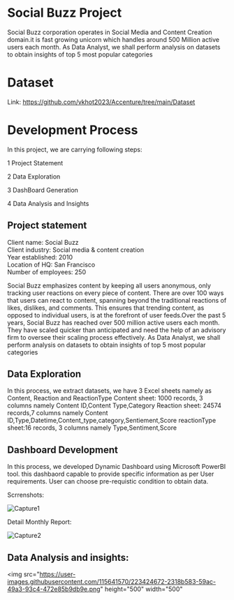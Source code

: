 # Social Buzz Project

Social Buzz corporation operates in Social Media and Content Creation domain.it is fast growing unicorn which handles around 500 Million active users each month.
As Data Analyst, we shall perform analysis on datasets to obtain insights of top 5 most popular categories

# Dataset
Link: https://github.com/vkhot2023/Accenture/tree/main/Dataset

# Development Process
In this project, we are carrying following steps:

1 Project Statement

2 Data Exploration

3 DashBoard Generation

4 Data Analysis and Insights

## Project statement

Client name: Social Buzz  
Client industry: Social media & content creation  
Year established: 2010  
Location of HQ: San Francisco  
Number of employees: 250

Social Buzz emphasizes content by keeping all users anonymous, only tracking user reactions on every piece of content. There are over 100 ways that users can react to content, spanning beyond the traditional reactions of likes, dislikes, and comments.  This ensures that trending content, as opposed to individual users, is at the forefront of user feeds.Over the past 5 years, Social Buzz has reached over 500 million active users each month. They have scaled quicker than anticipated and need the help of an advisory firm to oversee their scaling process effectively. As Data Analyst, we shall perform analysis on datasets to obtain insights of top 5 most popular categories

## Data Exploration

In this process, we extract datasets, we have 3 Excel sheets namely as Content, Reaction and ReactionType
Content sheet: 1000 records, 3 columns namely Content ID,Content Type,Category
Reaction sheet: 24574 records,7 columns namely Content ID,Type,Datetime,Content_type,category,Sentiement,Score
reactionType sheet:16 records, 3 columns namely Type,Sentiment,Score

## Dashboard Development

In this process, we developed Dynamic Dashboard using Microsoft PowerBI tool. this dashbaord capable to provide specific information as per User requirements. User can choose pre-requistic condition to obtain data. 

Scrrenshots:

![Capture1](https://user-images.githubusercontent.com/115641570/223407676-04855f70-d26c-43cc-a583-d9381ab7adf7.PNG)

Detail Monthly Report:

![Capture2](https://user-images.githubusercontent.com/115641570/223407797-bfb85d92-9f2b-4bce-81e1-0ee4480a8efe.PNG)

## Data Analysis and insights:
	

<img src="https://user-images.githubusercontent.com/115641570/223424672-2318b583-59ac-49a3-93c4-472e85b9db9e.png" height="500" width="500" 


